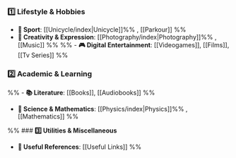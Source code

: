 ### **1️⃣ Lifestyle & Hobbies**

- **🛑 Sport**: [[Unicycle/index|Unicycle]]%% , [[Parkour]] %%
- **🎨 Creativity & Expression**: [[Photography/index|Photography]]%% , [[Music]] %%
%% - **🎮 Digital Entertainment**: [[Videogames]], [[Films]], [[Tv Series]] %%

 ### **2️⃣ Academic & Learning**

%% - **📚 Literature**: [[Books]], [[Audiobooks]] %%
- **🔬 Science & Mathematics**: [[Physics/index|Physics]]%% , [[Mathematics]]  %%

%% ### **3️⃣ Utilities & Miscellaneous**

- **🔗 Useful References**: [[Useful Links]] %%